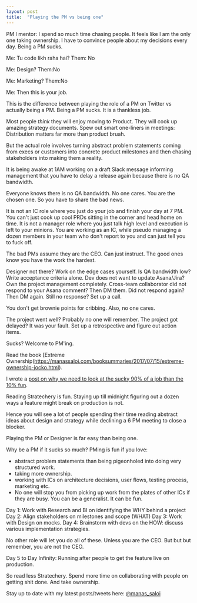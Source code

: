 ```yaml
---
layout: post
title:  "Playing the PM vs being one"
---
```


PM I mentor: I spend so much time chasing people. It feels like I am the only one taking ownership. I have to convince people about my decisions every day. Being a PM sucks.

Me: Tu code likh raha hai?
Them: No

Me: Design?
Them:No

Me: Marketing?
Them:No

Me: Then this is your job.

This is the difference between playing the role of a PM on Twitter vs actually being a PM. Being a PM sucks. It is a thankless job.

Most people *think* they will enjoy moving to Product. They will cook up amazing strategy documents. Spew out smart one-liners in meetings: Distribution matters far more than product bruah.

But the actual role involves turning abstract problem statements coming from execs or customers into concrete product milestones and then chasing stakeholders into making them a reality.

It is being awake at 1AM working on a draft Slack message informing management that you have to delay a release again because there is no QA bandwidth.

Everyone knows there is no QA bandwidth. No one cares. You are the chosen one. So you have to share the bad news.

It is not an IC role where you just do your job and finish your day at 7 PM. You can't just cook up cool PRDs sitting in the corner and head home on time. It is not a manager role where you just talk high level and execution is left to your minions. You are working as an IC, while pseudo managing a dozen members in your team who don't report to you and can just tell you to fuck off.

The bad PMs assume they are the CEO. Can just instruct. The good ones know you have the work the hardest.

Designer not there? Work on the edge cases yourself.
Is QA bandwidth low? Write acceptance criteria alone.
Dev does not want to update Asana/Jira? Own the project management completely.
Cross-team collaborator did not respond to your Asana comment? Then DM them. Did not respond again? Then DM again. Still no response? Set up a call.

You don't get brownie points for cribbing. Also, no one cares.

The project went well? Probably no one will remember. The project got delayed? It was your fault. Set up a retrospective and figure out action items.

Sucks? Welcome to PM'ing.

Read the book [Extreme Ownership(https://manassaloi.com/booksummaries/2017/07/15/extreme-ownership-jocko.html).

I wrote a [post on why we need to look at the sucky 90% of a job than the 10% fun](https://manassaloi.com/2020/06/15/other-ninety-percent-job.html).

Reading Stratechery is fun. Staying up till midnight figuring out a dozen ways a feature might break on production is not.

Hence you will see a lot of people spending their time reading abstract ideas about design and strategy while declining a 6 PM meeting to close a blocker.

Playing the PM or Designer is far easy than being one.

Why be a PM if it sucks so much? PMing is fun if you love:

- abstract problem statements than being pigeonholed into doing very structured work.
- taking more ownership.
- working with ICs on architecture decisions, user flows, testing process, marketing etc.
- No one will stop you from picking up work from the plates of other ICs if they are busy. You can be a generalist. It can be fun.

Day 1: Work with Research and BI on identifying the WHY behind a project
Day 2: Align stakeholders on milestones and scope (WHAT)
Day 3: Work with Design on mocks.
Day 4: Brainstorm with devs on the HOW: discuss various implementation strategies.

No other role will let you do all of these. Unless you are the CEO. But but but remember, you are not the CEO.

Day 5 to Day Infinity: Running after people to get the feature live on production.

So read less Stratechery. Spend more time on collaborating with people on getting shit done. And take ownership.

Stay up to date with my latest posts/tweets here: [@manas_saloi](http://twitter.com/manas_saloi)
